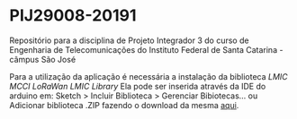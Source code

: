 # PIJ29008-20191
Repositório para a disciplina de Projeto Integrador 3 do curso de Engenharia de Telecomunicações do Instituto Federal de Santa Catarina - câmpus São José


Para a utilização da aplicação é necessária a instalação da biblioteca *LMIC MCCI LoRaWan LMIC Library*
Ela pode ser inserida através da IDE do arduino em: Sketch > Incluir Biblioteca > Gerenciar Bibiotecas... ou Adicionar biblioteca .ZIP fazendo o download da mesma [aqui](https://www.arduinolibraries.info/libraries/mcci-lo-ra-wan-lmic-library).